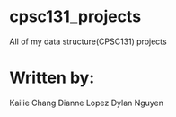 # cpsc131_projects

All of my data structure(CPSC131) projects

# Written by:
Kailie Chang
Dianne Lopez
Dylan Nguyen
